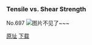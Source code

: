 ### Tensile vs. Shear Strength
No.697
![图片不见了~~~](https://imgs.xkcd.com/comics/tensile_vs_shear_strength.png)

[原址](https://xkcd.com//697) [下载](https://imgs.xkcd.com/comics/tensile_vs_shear_strength.png)

